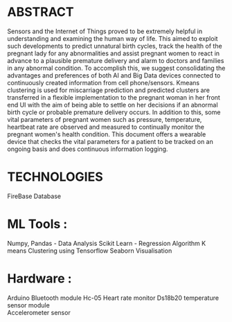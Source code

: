 
# ABSTRACT
Sensors and the Internet of Things proved to be extremely helpful in understanding and examining the human way of life. This aimed to exploit such developments to predict unnatural birth cycles, track the health of the pregnant lady for any abnormalities and assist pregnant women to react in advance to a plausible premature delivery and alarm to doctors and families in any abnormal condition. To accomplish this, we suggest consolidating the advantages and preferences of both AI and Big Data devices connected to continuously created information from cell phone/sensors. Kmeans clustering is used for miscarriage prediction and predicted clusters are transferred in a flexible implementation to the pregnant woman in her front end UI with the aim of being able to settle on her decisions if an abnormal birth cycle or probable premature delivery occurs. In addition to this, some vital parameters of pregnant women such as pressure, temperature, heartbeat rate are observed and measured to continually monitor the pregnant women's health condition. This document offers a wearable device that checks the vital parameters for a patient to be tracked on an ongoing basis and does continuous information logging.

# TECHNOLOGIES

FireBase Database 
# ML Tools : 
Numpy, Pandas - Data Analysis
Scikit Learn - Regression Algorithm
K means Clustering using Tensorflow
Seaborn Visualisation
# Hardware :
Arduino
Bluetooth module Hc-05
Heart rate monitor
Ds18b20 temperature sensor module  
Accelerometer sensor

